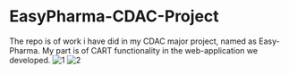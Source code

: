 # EasyPharma-CDAC-Project
The repo is of work i have did in my CDAC major project, named as Easy-Pharma. My part is of CART functionality in the web-application we developed.
![1](https://user-images.githubusercontent.com/112996880/226835956-a18af748-4b8e-4565-8914-b79c0eda02c6.png)
![2](https://user-images.githubusercontent.com/112996880/226836313-cdf8be48-24ef-452d-a714-f29080994809.png)
